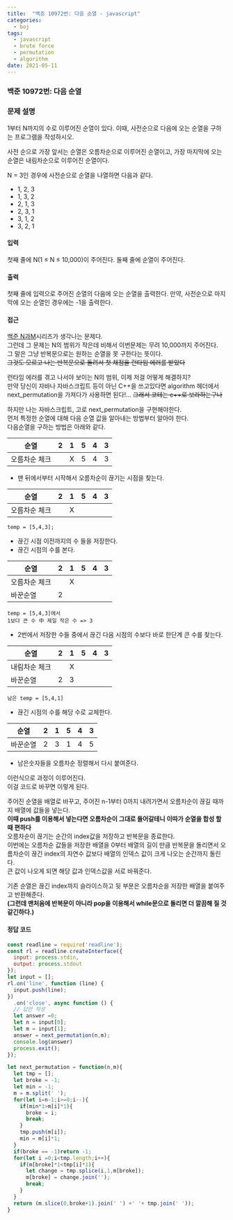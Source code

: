 ```yaml
---
title:  "백준 10972번: 다음 순열 - javascript"
categories: 
  - boj
tags:
  - javascript
  - brute force
  - permutation
  - algorithm
date: 2021-05-11
---
```

### 백준 10972번: 다음 순열

### 문제 설명 
1부터 N까지의 수로 이루어진 순열이 있다. 이때, 사전순으로 다음에 오는 순열을 구하는 프로그램을 작성하시오.

사전 순으로 가장 앞서는 순열은 오름차순으로 이루어진 순열이고, 가장 마지막에 오는 순열은 내림차순으로 이루어진 순열이다.

N = 3인 경우에 사전순으로 순열을 나열하면 다음과 같다.

- 1, 2, 3
- 1, 3, 2
- 2, 1, 3
- 2, 3, 1
- 3, 1, 2
- 3, 2, 1

 
#### 입력
첫째 줄에 N(1 ≤ N ≤ 10,000)이 주어진다. 둘째 줄에 순열이 주어진다.

#### 출력
첫째 줄에 입력으로 주어진 순열의 다음에 오는 순열을 출력한다. 만약, 사전순으로 마지막에 오는 순열인 경우에는 -1을 출력한다.


#### 접근   
[백준 N과M](../3-15649/)시리즈가 생각나는 문제다.   
그런데 그 문제는 N의 범위가 작은데 비해서 이번문제는 무려 10,000까지 주어진다.   
그 말은 그냥 반복문으로는 원하는 순열을 못 구한다는 뜻이다.   
~~그것도 모르고 나는 반복문으로 돌려서 첫 채점을 런타임 에러를 받았다~~   

런타임 에러를 겪고 나서야 보이는 N의 범위, 이제 저걸 어떻게 해결하지?   
만약 당신이 자바나 자바스크립트 등이 아닌 C++을 쓰고있다면 algorithm 헤더에서 next_permutation을 가져다가 사용하면 된다!... ~~그래서 코테는 c++로 보라하는구나~~   

하지만 나는 자바스크립트, 고로 next_permutation을 구현해야한다.   
먼저 특정한 순열에 대해 다음 순열 값을 알아내는 방법부터 알아야 한다.   
다음순열을 구하는 방법은 아래와 같다.   

|순열|2|1|5|4|3|
|-|-|-|-|-|-|
|오름차순 체크||X|5|4|3|

- 맨 뒤에서부터 시작해서 오름차순이 끊기는 시점을 찾는다.   

|순열|2|1|5|4|3|
|-|-|-|-|-|-|
|오름차순 체크||X||||   

```
temp = [5,4,3];
```

- 끊긴 시점 이전까지의 수 들을 저장한다.   
- 끊긴 시점의 수를 본다.   

|순열|2|1|5|4|3|
|-|-|-|-|-|-|
|오름차순 체크||X||||
|바꾼순열|2|||||

```
temp = [5,4,3]에서
1보다 큰 수 中 제일 작은 수 => 3
```

- 2번에서 저장한 수들 중에서 끊긴 다음 시점의 수보다 바로 한단계 큰 수를 찾는다.   

|순열|2|1|5|4|3|
|-|-|-|-|-|-|
|내림차순 체크||X||||
|바꾼순열|2|3||||   

```
남은 temp = [5,4,1]
```

- 끊긴 시점의 수를 해당 수로 교체한다.   

|순열|2|1|5|4|3|
|-|-|-|-|-|-|
|바꾼순열|2|3|1|4|5|   

- 남은숫자들을 오름차순 정렬해서 다시 붙여준다.   

이런식으로 과정이 이루어진다.   
이걸 코드로 바꾸면 이렇게 된다.   

주어진 순열을 배열로 바꾸고, 주어진 n-1부터 0까지 내려가면서 오름차순이 끊길 때까지 배열에 값들을 넣는다.   
**이때 push를 이용해서 넣는다면 오름차순이 그대로 들어갈테니 이따가 순열을 합성 할 때 편하다**   
오름차순이 끊기는 순간의 index값을 저장하고 반복문을 종료한다.   
이번에는 오름차순 값들을 저장한 배열을 0부터 배열의 길이 만큼 반복문을 돌리면서 오름차순이 끊긴 index의 자연수 값보다 배열의 인덱스 값이 크게 나오는 순간까지 돌린다.   
큰 값이 나오게 되면 해당 값과 인덱스값을 서로 바꿔준다.   

기존 순열은 끊긴 index까지 슬라이스하고 뒷 부분은 오름차순을 저장한 배열을 붙여주고 반환해준다.   
**(그런데 맨처음에 반복문이 아니라 pop을 이용해서 while문으로 돌리면 더 깔끔해 질 것 같긴하다.)**   


#### 정답 코드
```js
const readline = require('readline');
const rl = readline.createInterface({
  input: process.stdin,
  output: process.stdout
});
let input = [];
rl.on('line', function (line) {
  input.push(line);
})
  .on('close', async function () {
  // 답안 작성
  let answer =0;    
  let n = input[0];
  let m = input[1];
  answer = next_permutation(n,m);
  console.log(answer)
  process.exit();
});

let next_permutation = function(n,m){
  let tmp = [];
  let broke = -1;
  let min = -1;
  m = m.split(' ');
  for(let i=n-1;i>=0;i--){
    if(min*1>m[i]*1){
      broke = i;
      break;
    }
    tmp.push(m[i]);
    min = m[i]*1;
  }  
  if(broke == -1)return -1;
  for(let i =0;i<tmp.length;i++){
    if(m[broke]*1<tmp[i]*1){
      let change = tmp.splice(i,1,m[broke]);
      m[broke] = change.join('');
      break;
    }
  }  
  return (m.slice(0,broke+1).join(' ') +' '+ tmp.join(' '));
}
```   


